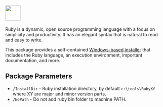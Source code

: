 # <img src="" width="48" height="48"/> [](https://chocolatey.org/packages/ruby)

Ruby is a dynamic, open source programming language with a focus on simplicity and productivity. It has an elegant syntax that is natural to read and easy to write.

This package provides a self-contained [Windows-based installer](https://rubyinstaller.org) that includes the Ruby language, an execution environment, important documentation, and more.

## Package Parameters

- `/InstallDir` - Ruby installation directory, by default `c:\tools\RubyXY` where XY are major and minor version parts.
- `/NoPath`     - Do not add ruby bin folder to machine PATH.
